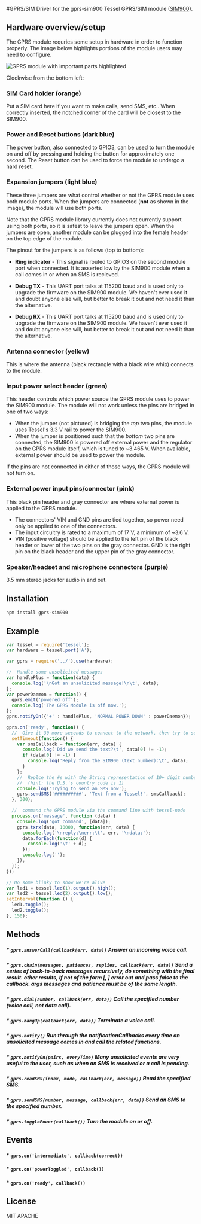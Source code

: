 #GPRS/SIM
Driver for the gprs-sim900 Tessel GPRS/SIM module ([SIM900](ftp://imall.iteadstudio.com/IM120417009_IComSat/DOC_SIM900_Hardware%20Design_V2.00.pdf)).

## Hardware overview/setup

The GPRS module requries some setup in hardware in order to function properly. The image below highlights portions of the module users may need to configure.

![GPRS module with important parts highlighted](https://s3.amazonaws.com/technicalmachine-assets/doc+pictures/gprs.jpg)

Clockwise from the bottom left:

### SIM Card holder (orange)

Put a SIM card here if you want to make calls, send SMS, etc.. When correctly inserted, the notched corner of the card will be closest to the SIM900.

### Power and Reset buttons (dark blue)

The power button, also connected to GPIO3, can be used to turn the module on and off by pressing and holding the button for approximately one second. The Reset button can be used to force the module to undergo a hard reset.

### Expansion jumpers (light blue)

These three jumpers are what control whether or not the GPRS module uses both module ports. When the jumpers are connected (**not** as shown in the image), the module will use both ports.

Note that the GPRS module library currently does not currently support using both ports, so it is safest to leave the jumpers open. When the jumpers are open, another module can be plugged into the female header on the top edge of the module.

The pinout for the jumpers is as follows (top to bottom):

* **Ring indicator** - This signal is routed to GPIO3 on the second module port when connected. It is asserted low by the SIM900 module when a call comes in or when an SMS is recieved.

* **Debug TX** - This UART port talks at 115200 baud and is used only to upgrade the firmware on the SIM900 module. We haven't ever used it and doubt anyone else will, but better to break it out and not need it than the alternative.

* **Debug RX** - This UART port talks at 115200 baud and is used only to upgrade the firmware on the SIM900 module. We haven't ever used it and doubt anyone else will, but better to break it out and not need it than the alternative.

### Antenna connector (yellow)

This is where the antenna (black rectangle with a black wire whip) connects to the module.

### Input power select header (green)

This header controls which power source the GPRS module uses to power the SIM900 module. The module will not work unless the pins are bridged in one of two ways:

* When the jumper (not pictured) is bridging the *top* two pins, the module uses Tessel's 3.3 V rail to power the SIM900.
* When the jumper is positioned such that the *bottom* two pins are connected, the SIM900 is powered off external power and the regulator on the GPRS module itself, which is tuned to ~3.465 V. When available, external power should be used to power the module.

If the pins are not connected in either of those ways, the GPRS module will not turn on.

### External power input pins/connector (pink)

This black pin header and gray connector are where external power is applied to the GPRS module.

* The connectors' VIN and GND pins are tied together, so power need only be applied to one of the connectors.
* The input circuitry is rated to a  maximum of 17 V, a minimum of ~3.6 V.
* VIN (positive voltage) should be applied to the left pin of the black header or lower of the two pins on the gray connector. GND is the right pin on the black header and the upper pin of the  gray connector.

### Speaker/headset and microphone connectors (purple)

3.5 mm stereo jacks for audio in and out.

## Installation
```sh
npm install gprs-sim900
```
## Example
```js
var tessel = require('tessel');
var hardware = tessel.port('A');

var gprs = require('../').use(hardware);

//  Handle some unsolicited messages
var handlePlus = function(data) {
  console.log('\nGot an unsolicited message!\n\t', data);
};
var powerDaemon = function() {
  gprs.emit('powered off');
  console.log('The GPRS Module is off now.');
};
gprs.notifyOn({'+' : handlePlus, 'NORMAL POWER DOWN' : powerDaemon});

gprs.on('ready', function() {
  //  Give it 30 more seconds to connect to the network, then try to send an SMS
  setTimeout(function() {
    var smsCallback = function(err, data) {
      console.log('Did we send the text?\t', data[0] != -1);
      if (data[0] != -1) {
        console.log('Reply from the SIM900 (text number):\t', data);
      }
    };
    //  Replce the #s with the String representation of 10+ digit number
    //  (hint: the U.S.'s country code is 1)
    console.log('Trying to send an SMS now');
    gprs.sendSMS('##########', 'Text from a Tessel!', smsCallback);
  }, 300);

  //  command the GPRS module via the command line with tessel-node
  process.on('message', function (data) {
    console.log('got command', [data]);
    gprs.txrx(data, 10000, function(err, data) {
      console.log('\nreply:\nerr:\t', err, '\ndata:');
      data.forEach(function(d) {
        console.log('\t' + d);
      });
      console.log('');
    });
  });
});

// Do some blinky to show we're alive
var led1 = tessel.led(1).output().high();
var led2 = tessel.led(2).output().low();
setInterval(function () {
  led1.toggle();
  led2.toggle();
}, 150);
```
## Methods

##### * `gprs.answerCall(callback(err, data))` Answer an incoming voice call.

##### * `gprs.chain(messages, patiences, replies, callback(err, data))` Send a series of back-to-back messages recursively, do something with the final result. other results, if not of the form [<message>, <OK>] error out and pass false to the callback. args messages and patience must be of the same length.

##### * `gprs.dial(number, callback(err, data))` Call the specified number (voice call, not data call).

##### * `gprs.hangUp(callback(err, data))` Terminate a voice call.

##### * `gprs.notify()` Run through the notificationCallbacks every time an unsolicited message comes in and call the related functions.

##### * `gprs.notifyOn(pairs, everyTime)` Many unsolicited events are very useful to the user, such as when an SMS is received or a call is pending.

##### * `gprs.readSMS(index, mode, callback(err, message))` Read the specified SMS.

##### * `gprs.sendSMS(number, message, callback(err, data))` Send an SMS to the specified number.

##### * `gprs.togglePower(callback())` Turn the module on or off.

## Events

#### * `gprs.on('intermediate', callback(correct))`

#### * `gprs.on('powerToggled', callback())`

#### * `gprs.on('ready', callback())`

## License

MIT
APACHE
